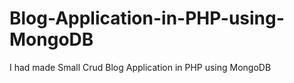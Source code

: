 # Blog-Application-in-PHP-using-MongoDB
I had made Small Crud Blog Application in PHP using MongoDB
